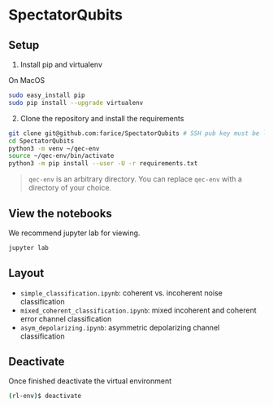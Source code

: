 # SpectatorQubits

## Setup

1.  Install pip and virtualenv

On MacOS

```bash
sudo easy_install pip
sudo pip install --upgrade virtualenv
```

2. Clone the repository and install the requirements

```bash
git clone git@github.com:farice/SpectatorQubits # SSH pub key must be linked to your GH account
cd SpectatorQubits
python3 -m venv ~/qec-env
source ~/qec-env/bin/activate
python3 -m pip install --user -U -r requirements.txt
```

> `qec-env` is an arbitrary directory. You can replace `qec-env` with a directory of your choice.

## View the notebooks

We recommend jupyter lab for viewing.

```bash
jupyter lab
```

## Layout

- `simple_classification.ipynb`: coherent vs. incoherent noise classification
- `mixed_coherent_classification.ipynb`: mixed incoherent and coherent error channel classification
- `asym_depolarizing.ipynb`: asymmetric depolarizing channel classification

## Deactivate

Once finished deactivate the virtual environment

```bash
(rl-env)$ deactivate
```
